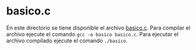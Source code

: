 

# basico.c

En este directorio se tiene disponible el archivo [basico.c](basico.c). 
Para compilar el archivo ejecute el comando `gcc -o basico basico.c`. 
Para ejecutar el archivo compilado ejecute el comando `./basico`.

